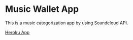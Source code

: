 # Music Wallet App
This is a music categorization app by using Soundcloud API.

[Heroku App](http://thawing-citadel-7864.herokuapp.com/)